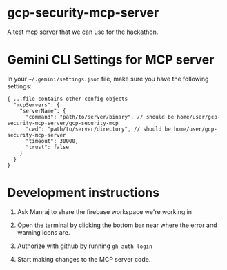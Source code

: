 # gcp-security-mcp-server
A test mcp server that we can use for the hackathon.

# Gemini CLI Settings for MCP server
In your `~/.gemini/settings.json` file, make sure you have the following settings:

```
{ ...file contains other config objects
  "mcpServers": {
    "serverName": {
      "command": "path/to/server/binary", // should be home/user/gcp-security-mcp-server/gcp-security-mcp
      "cwd": "path/to/server/directory", // should be home/user/gcp-security-mcp-server
      "timeout": 30000,
      "trust": false
    }
  }
}
```

# Development instructions
1. Ask Manraj to share the firebase workspace we're working in

2. Open the terminal by clicking the bottom bar near where the error and warning icons are.

3. Authorize with github by running 
```gh auth login```

4. Start making changes to the MCP server code.